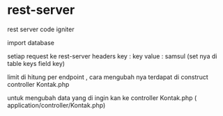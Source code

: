 # rest-server
rest server code igniter

 import database

setiap request ke rest-server headers key : key value : samsul (set nya di table keys field key)

limit di hitung per endpoint , cara mengubah nya terdapat di construct controller Kontak.php

untuk mengubah  data yang di ingin kan ke controller Kontak.php ( application/controller/Kontak.php)

